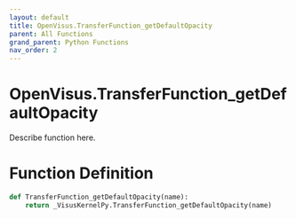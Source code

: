 ```yaml
---
layout: default
title: OpenVisus.TransferFunction_getDefaultOpacity
parent: All Functions
grand_parent: Python Functions
nav_order: 2
---
```


# OpenVisus.TransferFunction_getDefaultOpacity

Describe function here.

# Function Definition

```python
def TransferFunction_getDefaultOpacity(name):
    return _VisusKernelPy.TransferFunction_getDefaultOpacity(name)
```